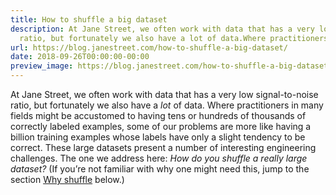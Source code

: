 ```yaml
---
title: How to shuffle a big dataset
description: At Jane Street, we often work with data that has a very lowsignal-to-noise
  ratio, but fortunately we also have a lot of data.Where practitioners in many fiel...
url: https://blog.janestreet.com/how-to-shuffle-a-big-dataset/
date: 2018-09-26T00:00:00-00:00
preview_image: https://blog.janestreet.com/how-to-shuffle-a-big-dataset/shuffle_zoom.png
---
```


<p>At Jane Street, we often work with data that has a very low
signal-to-noise ratio, but fortunately we also have a <em>lot</em> of data.
Where practitioners in many fields might be accustomed to
having tens or hundreds of thousands of correctly labeled
examples, some of our problems are more like having a billion training
examples whose labels have only a slight tendency to be correct.
These large datasets present a number of interesting engineering
challenges.  The one we address here: <em>How do you shuffle a really
large dataset?</em>  (If you’re not familiar with why one might need this,
jump to the section <a href="#whyshuffle">Why shuffle</a> below.)</p>
